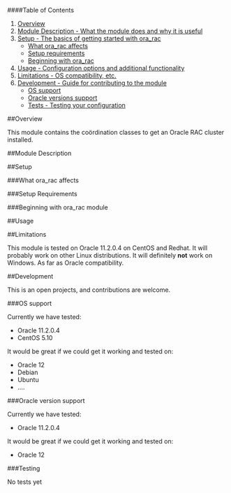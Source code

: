 
####Table of Contents


1. [Overview](#overview)
2. [Module Description - What the module does and why it is useful](#module-description)
3. [Setup - The basics of getting started with ora_rac](#setup)
    * [What ora_rac affects](#what-ora_rac-affects)
    * [Setup requirements](#setup-requirements)
    * [Beginning with ora_rac](#beginning-with-ora_rac)
4. [Usage - Configuration options and additional functionality](#usage)
5. [Limitations - OS compatibility, etc.](#limitations)
6. [Development - Guide for contributing to the module](#development)
    * [OS support](#os-support)
    * [Oracle versions support](#oracle-version-support)
    * [Tests - Testing your configuration](#testing)

##Overview

This module contains the coördination classes to get an Oracle RAC cluster installed.

##Module Description


##Setup

###What ora_rac affects


###Setup Requirements

###Beginning with ora_rac module


##Usage


##Limitations

 This module is tested on Oracle 11.2.0.4 on CentOS and Redhat. It will probably work on other Linux distributions. It will definitely **not** work on Windows. As far as Oracle compatibility.

##Development

This is an open projects, and contributions are welcome.

###OS support

Currently we have tested:

* Oracle 11.2.0.4
* CentOS 5.10

It would be great if we could get it working and tested on:

* Oracle 12
* Debian
* Ubuntu
* ....

###Oracle version support

Currently we have tested:

* Oracle 11.2.0.4

It would be great if we could get it working and tested on:

* Oracle 12


###Testing

No tests yet